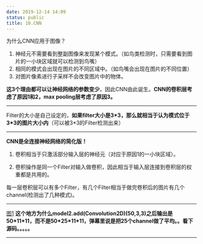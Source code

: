 ```yaml
---
date: 2019-12-14 14:09
status: public
title: 10.CNN
---
```


为什么CNN应用于图像？
1. 神经元不需要看到整副图像来发现某个模式。（如鸟类检测时，只需要看到图片的一小块区域就可以检测到鸟嘴）
2. 相同的模式会出现在图片的不同区域中。（如鸟嘴会出现在图片的不同位置）
3. 对图片像素进行子采样不会改变图片中的物体。

**这3个理由都可以让神经网络的参数变少**，因此CNN由此诞生。**CNN的卷积层考虑了原因1和2，max pooling层考虑了原因3。**


---
Filter的大小是自己设定的，**如果filter大小是3\*3，那么就相当于认为模式位于3\*3的图片大小内**（可以被3\*3的Filter检测出来）

---
**CNN是全连接神经网络的简化版！**

1. 卷积相当于只激活部分输入层的神经元（对应于原因1的一小块区域）。

2. 卷积操作是同一个Filter对输入做卷积，因此相当于输入层连接到卷积层的权重都是共用的。

每一层卷积层可以有多个Filter，有几个Filter相当于做完卷积后的图片有几个channel(检测出了几种模式)。

---
[图1](https://note.youdao.com/yws/public/resource/4934d638ff72da99e7441fa4e815dcb0/xmlnote/8CC7060AA915466B93622494F25FE084/2281)
**这个地方为什么model2.add(Convolution2D)(50,3,3)之后输出是50\*11\*11，而不是50\*25\*11\*11，弹幕里说是把25个channel做了平均。。看下源码。。。。。**

---